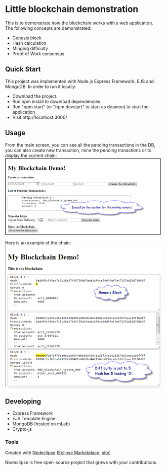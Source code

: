 

# Little blockchain demonstration

This is to demonstrate how the blockchain works with a web application. The following concepts are demonstrated:
 - Genesis block 
 - Hash calculation
 - Minging difficulty
 - Proof of Work consensus

## Quick Start

This project was implemented with Node.js Express Framework, EJS and MongoDB. 
In order to run it locally:

 - Download the project.
 - Run npm install to download dependencies
 - Run "npm start" (or "npm devstart" to start as deamon) to start the application
 - Visit http://localhost:3000/

## Usage

From the main screen, you can see all the pending transactions in the DB, you can also create new transaction, mine the pending tranactions or to display the current chain:
    ![Alt text](/images/ss-1.png?raw=true "Main screen")

Here is an example of the chain:
    ![Alt text](/images/ss-2.png?raw=true "Blockchain Display")
 <!--
 - To play around with the demo, go to: http://ec2-34-217-113-112.us-west-2.compute.amazonaws.com:3000/ - my DEV environment on AWS. 
-->
## Developing  
  - Express Framework
  - EJS Template Engine
  - MongoDB (hosted on mLab)
  - Crypto-js

### Tools

Created with [Nodeclipse](https://github.com/Nodeclipse/nodeclipse-1)
 ([Eclipse Marketplace](http://marketplace.eclipse.org/content/nodeclipse), [site](http://www.nodeclipse.org))   

Nodeclipse is free open-source project that grows with your contributions.

